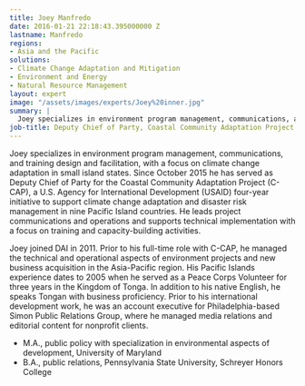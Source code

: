 ```yaml
---
title: Joey Manfredo
date: 2016-01-21 22:18:43.395000000 Z
lastname: Manfredo
regions:
- Asia and the Pacific
solutions:
- Climate Change Adaptation and Mitigation
- Environment and Energy
- Natural Resource Management
layout: expert
image: "/assets/images/experts/Joey%20inner.jpg"
summary: |
  Joey specializes in environment program management, communications, and training design and facilitation, with a focus on climate change adaptation in small island states.
job-title: Deputy Chief of Party, Coastal Community Adaptation Project (C-CAP)
---
```

Joey specializes in environment program management, communications, and training design and facilitation, with a focus on climate change adaptation in small island states. Since October 2015 he has served as Deputy Chief of Party for the Coastal Community Adaptation Project (C-CAP), a U.S. Agency for International Development (USAID) four-year initiative to support climate change adaptation and disaster risk management in nine Pacific Island countries. He leads project communications and operations and supports technical implementation with a focus on training and capacity-building activities.

Joey joined DAI in 2011. Prior to his full-time role with C-CAP, he managed the technical and operational aspects of environment projects and new business acquisition in the Asia-Pacific region. His Pacific Islands experience dates to 2005 when he served as a Peace Corps Volunteer for three years in the Kingdom of Tonga. In addition to his native English, he speaks Tongan with business proficiency. Prior to his international development work, he was an account executive for Philadelphia-based Simon Public Relations Group, where he managed media relations and editorial content for nonprofit clients.

* M.A., public policy with specialization in environmental aspects of development, University of Maryland
* B.A., public relations, Pennsylvania State University, Schreyer Honors College
